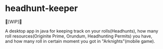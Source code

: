 # headhunt-keeper
🚧[WIP]🚧

  A desktop app in java for keeping track on your rolls(Headhunts), how many roll resources(Originite Prime, Orundum, Headhunting Permits) you have, and how many roll in certain moment you got in "Arknights"(mobile game).
